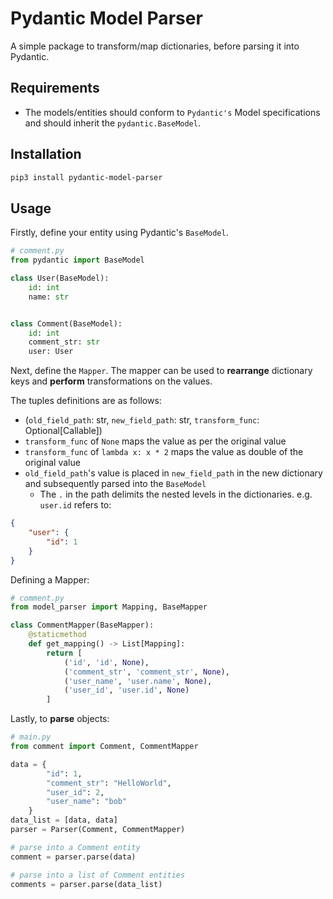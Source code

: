 # Pydantic Model Parser

A simple package to transform/map dictionaries, before parsing it into Pydantic.

## Requirements

- The models/entities should conform to `Pydantic's` Model specifications and should inherit the `pydantic.BaseModel`.

## Installation

```bash
pip3 install pydantic-model-parser
```

## Usage

Firstly, define your entity using Pydantic's `BaseModel`.

```python
# comment.py
from pydantic import BaseModel

class User(BaseModel):
    id: int
    name: str


class Comment(BaseModel):
    id: int
    comment_str: str
    user: User
```

Next, define the `Mapper`. The mapper can be used to **rearrange** dictionary keys and **perform** transformations on the values.

The tuples definitions are as follows:

- (`old_field_path`: str, `new_field_path`: str, `transform_func`: Optional[Callable])
- `transform_func` of `None` maps the value as per the original value
- `transform_func` of `lambda x: x * 2` maps the value as double of the original value
- `old_field_path`'s value is placed in `new_field_path` in the new dictionary and subsequently parsed into the `BaseModel`
  - The `.` in the path delimits the nested levels in the dictionaries. e.g. `user.id` refers to:

```json
{
    "user": {
        "id": 1
    }
}
```

Defining a Mapper:

```python
# comment.py
from model_parser import Mapping, BaseMapper

class CommentMapper(BaseMapper):
    @staticmethod
    def get_mapping() -> List[Mapping]:
        return [
            ('id', 'id', None),
            ('comment_str', 'comment_str', None),
            ('user_name', 'user.name', None),
            ('user_id', 'user.id', None)
        ]
```

Lastly, to **parse** objects:

```python
# main.py
from comment import Comment, CommentMapper

data = {
        "id": 1,
        "comment_str": "HelloWorld",
        "user_id": 2,
        "user_name": "bob"
    }
data_list = [data, data]
parser = Parser(Comment, CommentMapper)

# parse into a Comment entity
comment = parser.parse(data)

# parse into a list of Comment entities
comments = parser.parse(data_list)
```
